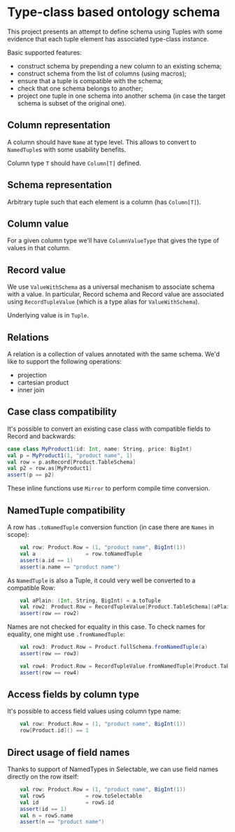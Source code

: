 # Type-class based ontology schema

This project presents an attempt to define schema using Tuples with some evidence that each tuple element has associated type-class instance.

Basic supported features:

- construct schema by prepending a new column to an existing schema;
- construct schema from the list of columns (using macros);
- ensure that a tuple is compatible with the schema;
- check that one schema belongs to another;
- project one tuple in one schema into another schema (in case the target schema is subset of the original one).

## Column representation

A column should have `Name` at type level. 
This allows to convert to `NamedTuple`s with some usability benefits.

Column type `T` should have `Column[T]` defined.

## Schema representation

Arbitrary tuple such that each element is a column (has `Column[T]`).

## Column value

For a given column type we'll have `ColumnValueType` 
that gives the type of values in that column.

## Record value

We use `ValueWithSchema` as a universal mechanism to associate schema with a value. In particular, Record schema and Record value are associated using `RecordTupleValue` (which is a type alias for `ValueWithSchema`).

Underlying value is in `Tuple`.

## Relations

A relation is a collection of values annotated with the same schema.
We'd like to support the following operations:
- projection 
- cartesian product
- inner join

## Case class compatibility

It's possible to convert an existing case class with compatible fields to Record and backwards:
```scala
case class MyProduct1(id: Int, name: String, price: BigInt)
val p = MyProduct1(1, "product name", 1)
val row = p.asRecord[Product.TableSchema]
val p2 = row.as[MyProduct1]
assert(p == p2)
```
These inline functions use `Mirror` to perform compile time conversion.

## NamedTuple compatibility

A row has `.toNamedTuple` conversion function (in case there are `Names` in scope):

```scala
    val row: Product.Row = (1, "product name", BigInt(1))
    val a                = row.toNamedTuple
    assert(a.id == 1)
    assert(a.name == "product name")
```
As `NamedTuple` is also a Tuple, it could very well be converted to a compatible Row:
```scala
    val aPlain: (Int, String, BigInt) = a.toTuple
    val row2: Product.Row = RecordTupleValue[Product.TableSchema](aPlain)
    assert(row == row2)
```

Names are not checked for equality in this case. To check names for equality, one might use `.fromNamedTuple`:
```scala
    val row3: Product.Row = Product.fullSchema.fromNamedTuple(a)
    assert(row == row3)

    val row4: Product.Row = RecordTupleValue.fromNamedTuple[Product.TableSchema](a)
    assert(row == row4)
```

## Access fields by column type

It's possible to access field values using column type name:
```scala
    val row: Product.Row = (1, "product name", BigInt(1))
    row[Product.id]() == 1
```

## Direct usage of field names

Thanks to support of NamedTypes in Selectable, we can use field names directly on the row itself:

```scala
    val row: Product.Row = (1, "product name", BigInt(1))
    val rowS             = row.toSelectable
    val id               = rowS.id
    assert(id == 1)
    val n = rowS.name
    assert(n == "product name")
```
